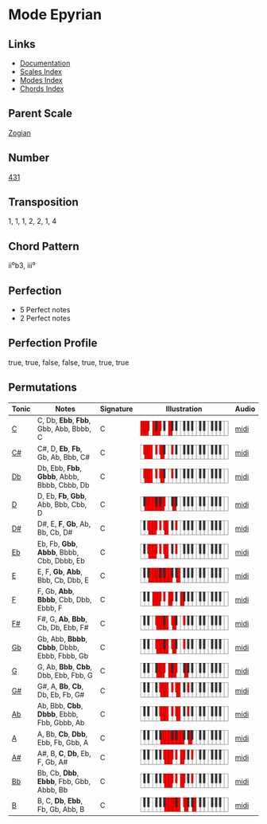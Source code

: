 # Mode Epyrian

## Links

- [Documentation](README.md)
- [Scales Index](Scales.md)
- [Modes Index](Modes.md)
- [Chords Index](Chords.md)

## Parent Scale

[Zogian](ScaleZogian.md)

## Number

[431](https://ianring.com/musictheory/scales/431)

## Transposition

1, 1, 1, 2, 2, 1, 4

## Chord Pattern

ii⁰b3, iii⁰

## Perfection

- 5 Perfect notes
- 2 Perfect notes

## Perfection Profile

true, true, false, false, true, true, true

## Permutations

| Tonic | Notes | Signature | Illustration | Audio |
|-------|-------|-----------|--------------|-------|
| [C](ModeCNaturalEpyrian.md) | C, Db, **Ebb**, **Fbb**, Gbb, Abb, Bbbb, C | C | ![CNaturalEpyrian](ModeCNaturalEpyrian.png) | [midi](https://github.com/edipermadi/music/blob/main/docs/ModeCNaturalEpyrian.mid?raw=true) |
| [C#](ModeCSharpEpyrian.md) | C#, D, **Eb**, **Fb**, Gb, Ab, Bbb, C# | C | ![CSharpEpyrian](ModeCSharpEpyrian.png) | [midi](https://github.com/edipermadi/music/blob/main/docs/ModeCSharpEpyrian.mid?raw=true) |
| [Db](ModeDFlatEpyrian.md) | Db, Ebb, **Fbb**, **Gbbb**, Abbb, Bbbb, Cbbb, Db | C | ![DFlatEpyrian](ModeDFlatEpyrian.png) | [midi](https://github.com/edipermadi/music/blob/main/docs/ModeDFlatEpyrian.mid?raw=true) |
| [D](ModeDNaturalEpyrian.md) | D, Eb, **Fb**, **Gbb**, Abb, Bbb, Cbb, D | C | ![DNaturalEpyrian](ModeDNaturalEpyrian.png) | [midi](https://github.com/edipermadi/music/blob/main/docs/ModeDNaturalEpyrian.mid?raw=true) |
| [D#](ModeDSharpEpyrian.md) | D#, E, **F**, **Gb**, Ab, Bb, Cb, D# | C | ![DSharpEpyrian](ModeDSharpEpyrian.png) | [midi](https://github.com/edipermadi/music/blob/main/docs/ModeDSharpEpyrian.mid?raw=true) |
| [Eb](ModeEFlatEpyrian.md) | Eb, Fb, **Gbb**, **Abbb**, Bbbb, Cbb, Dbbb, Eb | C | ![EFlatEpyrian](ModeEFlatEpyrian.png) | [midi](https://github.com/edipermadi/music/blob/main/docs/ModeEFlatEpyrian.mid?raw=true) |
| [E](ModeENaturalEpyrian.md) | E, F, **Gb**, **Abb**, Bbb, Cb, Dbb, E | C | ![ENaturalEpyrian](ModeENaturalEpyrian.png) | [midi](https://github.com/edipermadi/music/blob/main/docs/ModeENaturalEpyrian.mid?raw=true) |
| [F](ModeFNaturalEpyrian.md) | F, Gb, **Abb**, **Bbbb**, Cbb, Dbb, Ebbb, F | C | ![FNaturalEpyrian](ModeFNaturalEpyrian.png) | [midi](https://github.com/edipermadi/music/blob/main/docs/ModeFNaturalEpyrian.mid?raw=true) |
| [F#](ModeFSharpEpyrian.md) | F#, G, **Ab**, **Bbb**, Cb, Db, Ebb, F# | C | ![FSharpEpyrian](ModeFSharpEpyrian.png) | [midi](https://github.com/edipermadi/music/blob/main/docs/ModeFSharpEpyrian.mid?raw=true) |
| [Gb](ModeGFlatEpyrian.md) | Gb, Abb, **Bbbb**, **Cbbb**, Dbbb, Ebbb, Fbbb, Gb | C | ![GFlatEpyrian](ModeGFlatEpyrian.png) | [midi](https://github.com/edipermadi/music/blob/main/docs/ModeGFlatEpyrian.mid?raw=true) |
| [G](ModeGNaturalEpyrian.md) | G, Ab, **Bbb**, **Cbb**, Dbb, Ebb, Fbb, G | C | ![GNaturalEpyrian](ModeGNaturalEpyrian.png) | [midi](https://github.com/edipermadi/music/blob/main/docs/ModeGNaturalEpyrian.mid?raw=true) |
| [G#](ModeGSharpEpyrian.md) | G#, A, **Bb**, **Cb**, Db, Eb, Fb, G# | C | ![GSharpEpyrian](ModeGSharpEpyrian.png) | [midi](https://github.com/edipermadi/music/blob/main/docs/ModeGSharpEpyrian.mid?raw=true) |
| [Ab](ModeAFlatEpyrian.md) | Ab, Bbb, **Cbb**, **Dbbb**, Ebbb, Fbb, Gbbb, Ab | C | ![AFlatEpyrian](ModeAFlatEpyrian.png) | [midi](https://github.com/edipermadi/music/blob/main/docs/ModeAFlatEpyrian.mid?raw=true) |
| [A](ModeANaturalEpyrian.md) | A, Bb, **Cb**, **Dbb**, Ebb, Fb, Gbb, A | C | ![ANaturalEpyrian](ModeANaturalEpyrian.png) | [midi](https://github.com/edipermadi/music/blob/main/docs/ModeANaturalEpyrian.mid?raw=true) |
| [A#](ModeASharpEpyrian.md) | A#, B, **C**, **Db**, Eb, F, Gb, A# | C | ![ASharpEpyrian](ModeASharpEpyrian.png) | [midi](https://github.com/edipermadi/music/blob/main/docs/ModeASharpEpyrian.mid?raw=true) |
| [Bb](ModeBFlatEpyrian.md) | Bb, Cb, **Dbb**, **Ebbb**, Fbb, Gbb, Abbb, Bb | C | ![BFlatEpyrian](ModeBFlatEpyrian.png) | [midi](https://github.com/edipermadi/music/blob/main/docs/ModeBFlatEpyrian.mid?raw=true) |
| [B](ModeBNaturalEpyrian.md) | B, C, **Db**, **Ebb**, Fb, Gb, Abb, B | C | ![BNaturalEpyrian](ModeBNaturalEpyrian.png) | [midi](https://github.com/edipermadi/music/blob/main/docs/ModeBNaturalEpyrian.mid?raw=true) |
